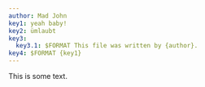 ```yaml
---
author: Mad John
key1: yeah baby!
key2: ümlaubt
key3:
  key3.1: $FORMAT This file was written by {author}.
key4: $FORMAT {key1}
---
```


This is some text.
